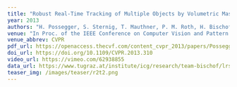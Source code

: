 ```yaml
---
title: "Robust Real-Time Tracking of Multiple Objects by Volumetric Mass Densities"
year: 2013
authors: "H. Possegger, S. Sternig, T. Mauthner, P. M. Roth, H. Bischof"
venue: "In Proc. of the IEEE Conference on Computer Vision and Pattern Recognition (CVPR)"
venue_abbrev: CVPR
pdf_url: https://openaccess.thecvf.com/content_cvpr_2013/papers/Possegger_Robust_Real-Time_Tracking_2013_CVPR_paper.pdf
doi_url: https://doi.org/10.1109/CVPR.2013.310
video_url: https://vimeo.com/62938855
data_url: https://www.tugraz.at/institute/icg/research/team-bischof/lrs/downloads/lab6/
teaser_img: /images/teaser/r2t2.png
---
```

